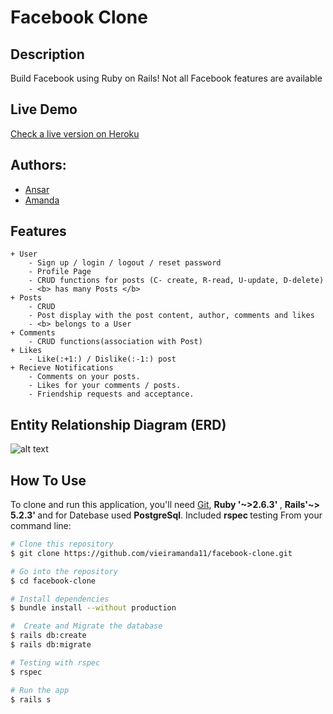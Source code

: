 # Facebook Clone

## Description
Build Facebook using Ruby on Rails! Not all Facebook features are available

## Live Demo

[Check a live version on Heroku](#)

## Authors:
* [Ansar](https://github.com/ansaryergesh)
* [Amanda](https://github.com/vieiramanda11)

## Features

    + User
        - Sign up / login / logout / reset password
        - Profile Page
        - CRUD functions for posts (C- create, R-read, U-update, D-delete)
        - <b> has many Posts </b> 
    + Posts
        - CRUD
        - Post display with the post content, author, comments and likes
        - <b> belongs to a User
    + Comments
        - CRUD functions(association with Post)
    + Likes
        - Like(:+1:) / Dislike(:-1:) post
    + Recieve Notifications
        - Comments on your posts.
        - Likes for your comments / posts.
        - Friendship requests and acceptance.

## Entity Relationship Diagram (ERD)
![alt text](docs/ERD-Facebook.jpeg)


## How To Use

To clone and run this application, you'll need [Git](https://git-scm.com), <b>Ruby '~>2.6.3' </b>, <b>Rails'~> 5.2.3' </b> and for Datebase used <b> PostgreSql</b>. Included <b> rspec </b> testing From your command line:

```bash
# Clone this repository
$ git clone https://github.com/vieiramanda11/facebook-clone.git

# Go into the repository
$ cd facebook-clone

# Install dependencies
$ bundle install --without production

#  Create and Migrate the database
$ rails db:create
$ rails db:migrate

# Testing with rspec
$ rspec

# Run the app
$ rails s
```


